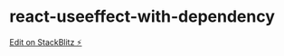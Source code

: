 # react-useeffect-with-dependency

[Edit on StackBlitz ⚡️](https://stackblitz.com/edit/react-useeffect-with-dependency)